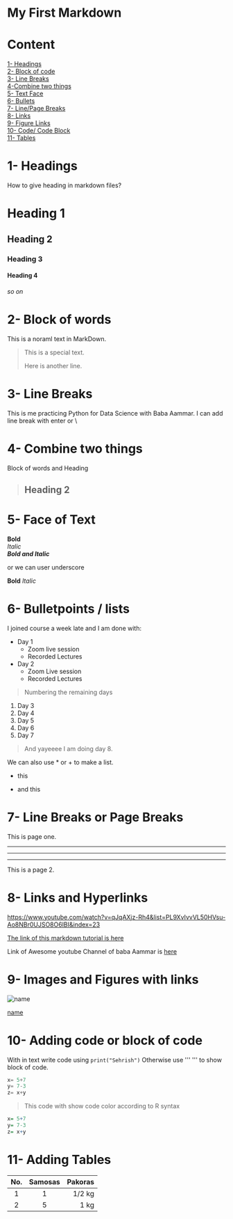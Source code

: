 # My First Markdown

# Content

[1-  Headings](#1--headings)\
[2- Block of code](#2--block-of-words)\
[3- Line Breaks](#3--line-breaks)\
[4-Combine two things](#4--combine-two-things)\
[5- Text Face](#5--face-of-text)\
[6- Bullets](#6--bulletpoints--lists)\
[7- Line/Page Breaks](#7--line-breaks-or-page-breaks)\
[8- Links](#8\--links-and-hyperlinks)\
[9- Figure Links](#9--images-and-figures-with-links)\
[10- Code/ Code Block](#10--adding-code-or-block-of-code)\
[11- Tables](#11--adding-tables)

# 1- Headings

How to give heading in markdown files?

# Heading 1

## Heading 2

### Heading 3

#### Heading 4

###### so on

# 2- Block of words

This is a noraml text in MarkDown.
> This is a special text.
>
> Here is another line.

# 3- Line Breaks

This is me practicing Python for Data Science with Baba Aammar. I can add line break with enter or \

# 4- Combine two things

Block of words and Heading

> ## Heading 2

# 5- Face of Text

**Bold**\
*Italic*\
***Bold and Italic***

or we can user underscore

__Bold__
_Italic_

# 6- Bulletpoints / lists

I joined course a week late and I am done with:

- Day 1
  - Zoom live session
  - Recorded Lectures
- Day 2
  - Zoom Live session
  - Recorded Lectures

> Numbering the remaining days

1. Day 3
2. Day 4
3. Day 5
4. Day 6
2. Day 7

> And yayeeee I am doing day 8.

We can also use * or + to make a list.

- this

- and this

# 7- Line Breaks or Page Breaks

This is page one.

---
___
***
This is a page 2.

# 8- Links and Hyperlinks

<https://www.youtube.com/watch?v=qJqAXjz-Rh4&list=PL9XvIvvVL50HVsu-Ao8NBr0UJSO8O6lBI&index=23>

[The link of this markdown tutorial is here](https://www.youtube.com/watch?v=qJqAXjz-Rh4&list=PL9XvIvvVL50HVsu-Ao8NBr0UJSO8O6lBI&index=23)

[Codanics]:https://www.youtube.com/watch?v=qJqAXjz-Rh4&list=PL9XvIvvVL50HVsu-Ao8NBr0UJSO8O6lBI&index=23

Link of Awesome youtube Channel of baba Aammar is [here][Codanics]

# 9- Images and Figures with links

![name](path_of_file)

[name](path_of_file)

<!-- How to comment out a markdown and its shortcut? -->

# 10- Adding code or block of code

With in text write code using `print("Sehrish")` Otherwise use ''' ''' to show block of code.

```python
x= 5+7
y= 7-3
z= x+y
```

> This code with show code color according to R syntax

```r
x= 5+7
y= 7-3
z= x+y
```

# 11- Adding Tables

|No.| Samosas | Pakoras|
|:---:|:----:|---:|
|1  |  1 |1/2 kg|
2    | 5 | 1 kg
